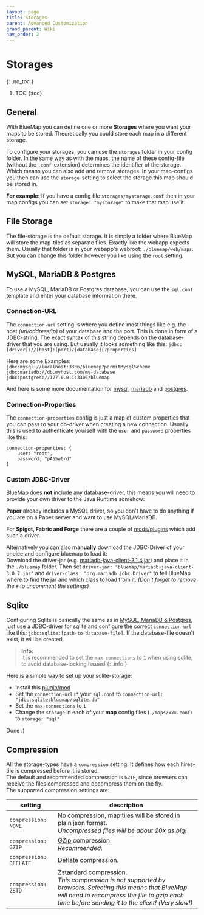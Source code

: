 ```yaml
---
layout: page
title: Storages
parent: Advanced Customization
grand_parent: Wiki
nav_order: 2
---
```


# Storages
{: .no_toc }

1. TOC 
{:toc}

## General
With BlueMap you can define one or more **Storages** where you want your maps to be stored.
Theoretically you could store each map in a different storage.

To configure your storages, you can use the `storages` folder in your config folder.
In the same way as with the maps, the name of these config-file (without the `.conf`-extension) determines the 
identifier of the storage. Which means you can also add and remove storages. In your map-configs you then 
can use the `storage`-setting to select the storage this map should be stored in.  

**For example:** If you have a config file `storages/mystorage.conf` then in your map configs you can 
set `storage: "mystorage"` to make that map use it.

## File Storage
The file-storage is the default storage. It is simply a folder where BlueMap will store the map-tiles as separate files.
Exactly like the webapp expects them.
Usually that folder is in your webapp's webroot: `./bluemap/web/maps`. But you can change this folder however you like
using the `root` setting.

## MySQL, MariaDB & Postgres
To use a MySQL, MariaDB or Postgres database, you can use the `sql.conf` template and enter your database information there.  

### Connection-URL
The `connection-url` setting is where you define most things like e.g. the host *(url/address/ip)* of your database and the port.
This is done in form of a JDBC-string. The exact syntax of this string depends on the database-driver that you are using.
But usually it looks something like this: `jdbc:[driver]://[host]:[port]/[database][?properties]`

Here are some Examples:  
`jdbc:mysql://localhost:3306/bluemap?permitMysqlScheme`  
`jdbc:mariadb://db.myhost.com/my-database`  
`jdbc:postgres://127.0.0.1:3306/bluemap`  

And here is some more documentation for [mysql](https://dev.mysql.com/doc/connector-j/8.0/en/connector-j-reference-jdbc-url-format.html),
[mariadb](https://mariadb.com/kb/en/about-mariadb-connector-j/#connection-strings) and [postgres](https://jdbc.postgresql.org/documentation/use/#connecting-to-the-database).

### Connection-Properties
The `connection-properties` config is just a map of custom properties that you can pass to your db-driver when creating a
new connection. Usually this is used to authenticate yourself with the `user` and `password` properties like this:
```hocon
connection-properties: {
    user: "root",
    password: "pA55w0rd"
}
```

### Custom JDBC-Driver
BlueMap does **not** include any database-driver, this means you will need to provide your own driver to the Java Runtime
somehow:

**Paper** already includes a MySQL driver, so you don't have to do anything if you are on a Paper server and want to use MySQL/MariaDB.  

For **Spigot, Fabric and Forge** there are a couple of [mods/plugins](https://modrinth.com/mods?q=jdbc) which add such a driver.

Alternatively you can also **manually** download the JDBC-Driver of your choice and configure bluemap to load it:  
Download the driver-jar (e.g. [mariadb-java-client-3.1.4.jar](https://mariadb.com/downloads/connectors/connectors-data-access/java8-connector/)) 
and place it in the `./bluemap` folder. Then set `driver-jar: "bluemap/mariadb-java-client-3.0.7.jar"` and `driver-class: "org.mariadb.jdbc.Driver"`
to tell BlueMap where to find the jar and which class to load from it. *(Don't forget to remove the `#` to uncomment the settings)*

## Sqlite
Configuring Sqlite is basically the same as in [MySQL, MariaDB & Postgres](#mysql-mariadb--postgres), just use a JDBC-driver for sqlite
and configure the correct `connection-url` like this: `jdbc:sqlite:[path-to-database-file]`. If the database-file doesn't exist,
it will be created.

> **Info:**  
> It is recommended to set the `max-connections` to `1` when using sqlite, to avoid database-locking issues!
{: .info }

Here is a simple way to set up your sqlite-storage:
- Install this [plugin/mod](https://modrinth.com/plugin/sqlite-jdbc)
- Set the `connection-url` in your `sql.conf` to `connection-url: "jdbc:sqlite:bluemap/sqlite.db"`
- Set the `max-connections` to `1`
- Change the `storage` in each of your **map** config files (`./maps/xxx.conf`) to `storage: "sql"`

Done :)

## Compression
All the storage-types have a `compression` setting. It defines how each hires-tile is compressed before it is stored.   
The default and recommended compression is `GZIP`, since browsers can receive the files compressed and decompress them on the fly.  
The supported compression settings are:

| setting                | description                                                                                                                                                                                                                                          |
|------------------------|------------------------------------------------------------------------------------------------------------------------------------------------------------------------------------------------------------------------------------------------------|
| `compression: NONE`    | No compression, map tiles will be stored in plain json format.<br/>*Uncompressed files will be about 20x as big!*                                                                                                                                    |
| `compression: GZIP`    | [GZip](https://en.wikipedia.org/wiki/Gzip) compression.<br/>*Recommended.*                                                                                                                                                                           |
| `compression: DEFLATE` | [Deflate](https://en.wikipedia.org/wiki/Deflate) compression.                                                                                                                                                                                        |
| `compression: ZSTD`    | [Zstandard](https://en.wikipedia.org/wiki/Zstd) compression.<br/>*This compression is not supported by browsers. Selecting this means that BlueMap will need to recompress the file to gzip each time before sending it to the client! (Very slow!)* |

